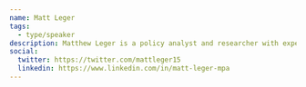 ```yaml
---
name: Matt Leger
tags:
  - type/speaker
description: Matthew Leger is a policy analyst and researcher with experience in the fields of local government innovation, emerging technologies, and homeland security. He currently serves as a Policy Research Analyst at the Ash Center for Democratic Governance and Innovation at Harvard Kennedy School and as the Director of Strategy at CONTRACE Public Health Corps in Washington DC.
social:
  twitter: https://twitter.com/mattleger15
  linkedin: https://www.linkedin.com/in/matt-leger-mpa
---
```

